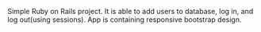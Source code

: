 Simple Ruby on Rails project. It is able to add users to database, log in, and log out(using sessions).
App is containing responsive bootstrap design.